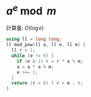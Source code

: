 # $a^e \bmod m$

計算量: $O(\log e)$

```c++
using ll = long long;
ll mod_pow(ll a, ll e, ll m) {
  ll r = 1;
  while (e != 0) {
    if (e & 1) r = r * a % m;
    a = a * a % m;
    e >>= 1;
  }
  return (r < 0) ? r + m : r;
}
```
